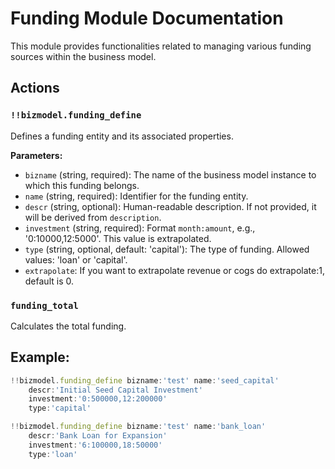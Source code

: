 # Funding Module Documentation

This module provides functionalities related to managing various funding sources within the business model.

## Actions

### `!!bizmodel.funding_define`

Defines a funding entity and its associated properties.

**Parameters:**

*   `bizname` (string, required): The name of the business model instance to which this funding belongs.
*   `name` (string, required): Identifier for the funding entity.
*   `descr` (string, optional): Human-readable description. If not provided, it will be derived from `description`.
*   `investment` (string, required): Format `month:amount`, e.g., '0:10000,12:5000'. This value is extrapolated.
*   `type` (string, optional, default: 'capital'): The type of funding. Allowed values: 'loan' or 'capital'.
*   `extrapolate`: If you want to extrapolate revenue or cogs do extrapolate:1, default is 0.

### `funding_total`

Calculates the total funding.

## **Example:**

```js
!!bizmodel.funding_define bizname:'test' name:'seed_capital'
    descr:'Initial Seed Capital Investment'
    investment:'0:500000,12:200000'
    type:'capital'

!!bizmodel.funding_define bizname:'test' name:'bank_loan'
    descr:'Bank Loan for Expansion'
    investment:'6:100000,18:50000'
    type:'loan'